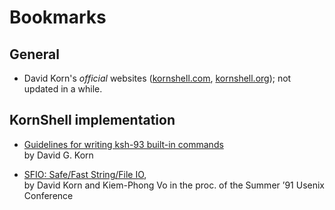 # Bookmarks

## General

- David Korn's _official_ websites ([kornshell.com](http://kornshell.com), [kornshell.org](http://kornshell.org)); not updated in a while.

## KornShell implementation

- [Guidelines for writing ksh-93 built-in commands](http://pkg.cs.ovgu.de/LNF/i386/5.10/LNFksh93-docs/reloc/ksh93/builtins.pdf) \
  by David G. Korn

- [SFIO: Safe/Fast String/File IO](http://citeseerx.ist.psu.edu/viewdoc/summary?doi=10.1.1.51.6574), \
  by David Korn and Kiem-Phong Vo in the proc. of the Summer ’91 Usenix Conference
